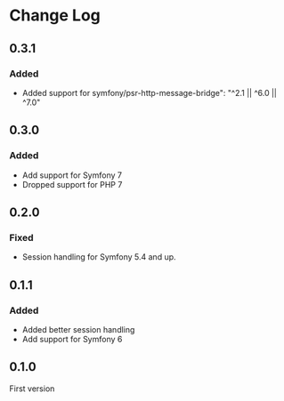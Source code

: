 # Change Log

## 0.3.1

### Added

- Added support for symfony/psr-http-message-bridge": "^2.1 || ^6.0 || ^7.0"

## 0.3.0

### Added

- Add support for Symfony 7
- Dropped support for PHP 7

## 0.2.0

### Fixed

- Session handling for Symfony 5.4 and up.

## 0.1.1

### Added

- Added better session handling
- Add support for Symfony 6

## 0.1.0

First version
